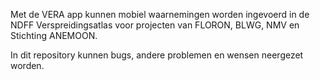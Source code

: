 Met de VERA app kunnen mobiel waarnemingen worden ingevoerd in de NDFF Verspreidingsatlas voor projecten van FLORON, BLWG, NMV en Stichting ANEMOON.

In dit repository kunnen bugs, andere problemen en wensen neergezet worden.
